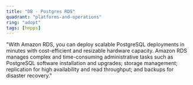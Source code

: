 ```yaml
---
title: "DB - Postgres RDS"
quadrant: "platforms-and-operations"
ring: "adopt"
tags: [hmpps]
---
```


"With Amazon RDS, you can deploy scalable PostgreSQL deployments in minutes with cost-efficient and resizable hardware capacity. Amazon RDS manages complex and time-consuming administrative tasks such as PostgreSQL software installation and upgrades; storage management; replication for high availability and read throughput; and backups for disaster recovery."
